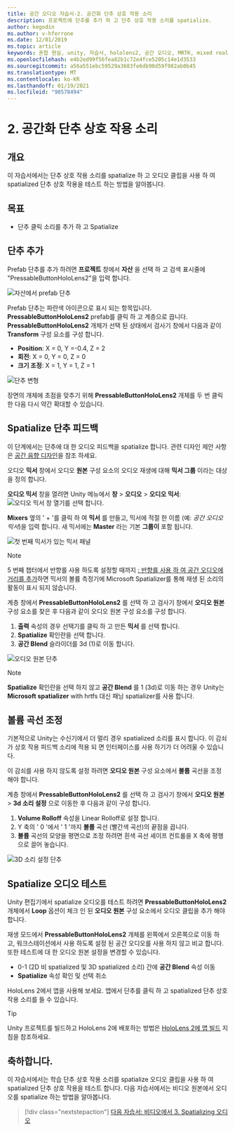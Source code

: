 ```yaml
---
title: 공간 오디오 자습서-2. 공간화 단추 상호 작용 소리
description: 프로젝트에 단추를 추가 하 고 단추 상호 작용 소리를 spatialize.
author: kegodin
ms.author: v-hferrone
ms.date: 12/01/2019
ms.topic: article
keywords: 혼합 현실, unity, 자습서, hololens2, 공간 오디오, MRTK, mixed reality toolkit, UWP, Windows 10, HRTF, head 관련 전송 함수, 반향, Microsoft Spatializer, prefabs, volume curve
ms.openlocfilehash: e4b2ed99f56fea82b1c72e4fce5205c14e1d3533
ms.sourcegitcommit: a56a551ebc59529a3683fe6db90d59f982ab0b45
ms.translationtype: MT
ms.contentlocale: ko-KR
ms.lasthandoff: 01/19/2021
ms.locfileid: "98578494"
---
```

# <a name="2-spatializing-button-interaction-sounds"></a>2. 공간화 단추 상호 작용 소리

## <a name="overview"></a>개요

이 자습서에서는 단추 상호 작용 소리를 spatialize 하 고 오디오 클립을 사용 하 여 spatialized 단추 상호 작용을 테스트 하는 방법을 알아봅니다.  

## <a name="objectives"></a>목표

* 단추 클릭 소리를 추가 하 고 Spatialize

## <a name="add-a-button"></a>단추 추가

Prefab 단추를 추가 하려면 **프로젝트** 창에서 **자산** 을 선택 하 고 검색 표시줄에 "PressableButtonHoloLens2"을 입력 합니다.

![자산에서 prefab 단추](images/spatial-audio/spatial-audio-02-section1-step1-1.png)

Prefab 단추는 파란색 아이콘으로 표시 되는 항목입니다. **PressableButtonHoloLens2** prefab를 클릭 하 고 계층으로 끕니다. **PressableButtonHoloLens2** 개체가 선택 된 상태에서 검사기 창에서 다음과 같이 **Transform** 구성 요소를 구성 합니다.

* **Position**: X = 0, Y =-0.4, Z = 2
* **회전**: X = 0, Y = 0, Z = 0
* **크기 조정**: X = 1, Y = 1, Z = 1

![단추 변형](images/spatial-audio/spatial-audio-02-section1-step1-2.png)

장면의 개체에 초점을 맞추기 위해 **PressableButtonHoloLens2** 개체를 두 번 클릭 한 다음 다시 약간 확대할 수 있습니다.

## <a name="spatialize-button-feedback"></a>Spatialize 단추 피드백

이 단계에서는 단추에 대 한 오디오 피드백을 spatialize 합니다. 관련 디자인 제안 사항은 [공간 음향 디자인](../../../design/spatial-sound-design.md)을 참조 하세요.

오디오 **믹서** 창에서 오디오 **원본** 구성 요소의 오디오 재생에 대해 **믹서 그룹** 이라는 대상을 정의 합니다.

**오디오 믹서** 창을 열려면 Unity 메뉴에서 **창**  >  **오디오**  >  **오디오 믹서**: ![ 오디오 믹서 창 열기를 선택 합니다.](images/spatial-audio/spatial-audio-02-section2-step1-1.png)

 **Mixers** 옆의 ' + '를 클릭 하 여 **믹서** 를 만들고, 믹서에 적절 한 이름 (예: _공간 오디오 믹서_)을 입력 합니다. 새 믹서에는 **Master** 라는 기본 **그룹이** 포함 됩니다.

![첫 번째 믹서가 있는 믹서 패널](images/spatial-audio/spatial-audio-02-section2-step1-2.png)

> [!NOTE]
> 5 번째 챕터에서 반향를 사용 하도록 설정할 때까지 [: 반향를 사용 하 여 공간 오디오에 거리를 추가](unity-spatial-audio-ch5.md)하면 믹서의 볼륨 측정기에 Microsoft Spatializer를 통해 재생 된 소리의 활동이 표시 되지 않습니다.

계층 창에서 **PressableButtonHoloLens2** 를 선택 하 고 검사기 창에서 **오디오 원본** 구성 요소를 찾은 후 다음과 같이 오디오 원본 구성 요소를 구성 합니다.

1. **출력** 속성의 경우 선택기를 클릭 하 고 만든 **믹서** 를 선택 합니다.
2. **Spatialize** 확인란을 선택 합니다.
3. **공간 Blend** 슬라이더를 3d (1)로 이동 합니다.

![오디오 원본 단추](images/spatial-audio/spatial-audio-02-section2-step1-3.png)

> [!NOTE]
> **Spatialize** 확인란을 선택 하지 않고 **공간 Blend** 를 1 (3d)로 이동 하는 경우 Unity는 **Microsoft spatializer** with hrtfs 대신 패닝 spatializer를 사용 합니다.

## <a name="adjust-the-volume-curve"></a>볼륨 곡선 조정

기본적으로 Unity는 수신기에서 더 멀리 경우 spatialized 소리를 표시 합니다. 이 감쇠가 상호 작용 피드백 소리에 적용 되 면 인터페이스를 사용 하기가 더 어려울 수 있습니다.

이 감쇠를 사용 하지 않도록 설정 하려면 **오디오 원본** 구성 요소에서 **볼륨** 곡선을 조정 해야 합니다.

계층 창에서 **PressableButtonHoloLens2** 를 선택 하 고 검사기 창에서 **오디오 원본**  >  **3d 소리 설정** 으로 이동한 후 다음과 같이 구성 합니다.

1. **Volume Rolloff** 속성을 Linear Rolloff로 설정 합니다.
2. Y 축의 ' 0 '에서 ' 1 '까지 **볼륨** 곡선 (빨간색 곡선)의 끝점을 끕니다.
3. **볼륨** 곡선의 모양을 평면으로 조정 하려면 흰색 곡선 셰이프 컨트롤을 X 축에 평행으로 끌어 놓습니다.

![3D 소리 설정 단추](images/spatial-audio/spatial-audio-02-section3-step1-1.png)

## <a name="testing-the-spatialize-audio"></a>Spatialize 오디오 테스트

Unity 편집기에서 spatialize 오디오를 테스트 하려면 **PressableButtonHoloLens2** 개체에서 **Loop** 옵션이 체크 인 된 **오디오 원본** 구성 요소에서 오디오 클립을 추가 해야 합니다.

재생 모드에서 **PressableButtonHoloLens2** 개체를 왼쪽에서 오른쪽으로 이동 하 고, 워크스테이션에서 사용 하도록 설정 된 공간 오디오를 사용 하지 않고 비교 합니다. 또한 테스트에 대 한 오디오 원본 설정을 변경할 수 있습니다.

* 0-1 (2D 비 spatialized 및 3D spatialized 소리) 간에 **공간 Blend** 속성 이동
* **Spatialize** 속성 확인 및 선택 취소

HoloLens 2에서 앱을 사용해 보세요. 앱에서 단추를 클릭 하 고 spatialized 단추 상호 작용 소리를 들 수 있습니다.

> [!TIP]
> Unity 프로젝트를 빌드하고 HoloLens 2에 배포하는 방법은 [HoloLens 2에 앱 빌드](mr-learning-base-02.md#building-your-application-to-your-hololens-2) 지침을 참조하세요.

## <a name="congratulations"></a>축하합니다.

이 자습서에서는 학습 단추 상호 작용 소리를 spatialize 오디오 클립을 사용 하 여 spatialized 단추 상호 작용을 테스트 합니다. 다음 자습서에서는 비디오 원본에서 오디오를 spatialize 하는 방법을 알아봅니다.

> [!div class="nextstepaction"]
> [다음 자습서: 비디오에서 3. Spatializing 오디오](unity-spatial-audio-ch3.md)
